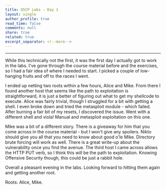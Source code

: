 ```yaml
---
title: OSCP Labs - Day 1
layout: single
author_profile: true
read_time: false
comments: null
share: true
related: true
excerpt_separator: <!--more-->
---
```

_______________________________________________________________________________________________________________________________________

While this technically not the first, it was the first day I actually got to work in the labs. I've gone through the course material before and the exercises, so I had a fair idea of where I needed to start. I picked a couple of low-hanging fruits and off to the races I went. 
<!--more-->
I ended up netting two roots within a few hours, Alice and Mike. From there I found another host that seems like the path to exploitation is straightforward, it is just a better of figuring out what to get my shellcode to execute. Alice was fairly trivial, though I struggled for a bit with getting a shell. I even broke down and tried the metasploit module - which failed. After burning a fair bit of my resets, I discovered the issue. Went with a different shell and viola! Manual and metasploit exploitation on this one. 

Mike was a bit of a different story. There is a giveaway for him that you come across in the course material - but I won't give any spoilers. Nikto should give you all that you need to know about good o'le Mike. Directory brute forcing will work as well. There is a great write-up about the vulnerability once you find the avenue. The third host I came across allows the HTTP PUT verb, so I think this will be the path to exploitation. Knowing Offensive Security though, this could be just a rabbit hole. 

Overall a pleasant evening in the labs. Looking forward to hitting them again and getting another root. 

Roots: Alice, Mike. 
